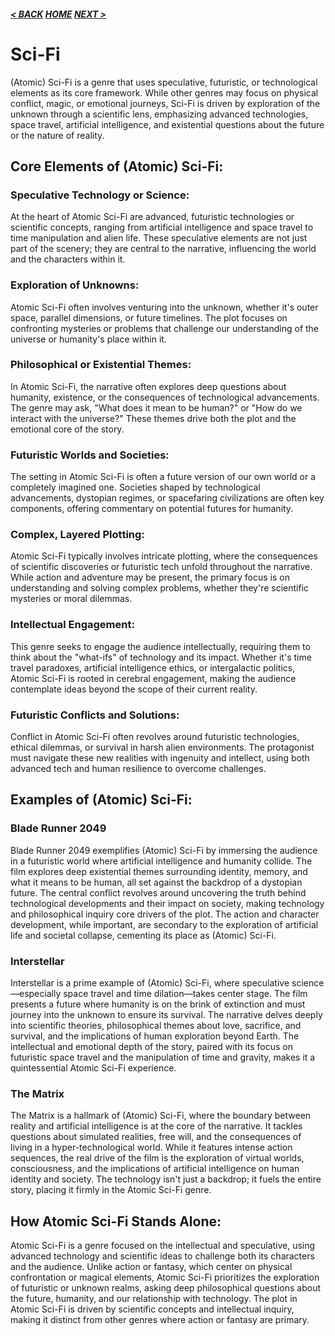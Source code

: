 ##### [< BACK](horror.md) [HOME](index.md) [NEXT >](action.md)

# Sci-Fi

(Atomic) Sci-Fi is a genre that uses speculative, futuristic, or technological elements as its core framework. While other genres may focus on physical conflict, magic, or emotional journeys, Sci-Fi is driven by exploration of the unknown through a scientific lens, emphasizing advanced technologies, space travel, artificial intelligence, and existential questions about the future or the nature of reality.

## Core Elements of (Atomic) Sci-Fi:

### Speculative Technology or Science:

At the heart of Atomic Sci-Fi are advanced, futuristic technologies or scientific concepts, ranging from artificial intelligence and space travel to time manipulation and alien life. These speculative elements are not just part of the scenery; they are central to the narrative, influencing the world and the characters within it.

### Exploration of Unknowns:

Atomic Sci-Fi often involves venturing into the unknown, whether it's outer space, parallel dimensions, or future timelines. The plot focuses on confronting mysteries or problems that challenge our understanding of the universe or humanity's place within it.

### Philosophical or Existential Themes:

In Atomic Sci-Fi, the narrative often explores deep questions about humanity, existence, or the consequences of technological advancements. The genre may ask, "What does it mean to be human?" or "How do we interact with the universe?" These themes drive both the plot and the emotional core of the story.

### Futuristic Worlds and Societies:

The setting in Atomic Sci-Fi is often a future version of our own world or a completely imagined one. Societies shaped by technological advancements, dystopian regimes, or spacefaring civilizations are often key components, offering commentary on potential futures for humanity.

### Complex, Layered Plotting:

Atomic Sci-Fi typically involves intricate plotting, where the consequences of scientific discoveries or futuristic tech unfold throughout the narrative. While action and adventure may be present, the primary focus is on understanding and solving complex problems, whether they're scientific mysteries or moral dilemmas.

### Intellectual Engagement:

This genre seeks to engage the audience intellectually, requiring them to think about the "what-ifs" of technology and its impact. Whether it's time travel paradoxes, artificial intelligence ethics, or intergalactic politics, Atomic Sci-Fi is rooted in cerebral engagement, making the audience contemplate ideas beyond the scope of their current reality.

### Futuristic Conflicts and Solutions:

Conflict in Atomic Sci-Fi often revolves around futuristic technologies, ethical dilemmas, or survival in harsh alien environments. The protagonist must navigate these new realities with ingenuity and intellect, using both advanced tech and human resilience to overcome challenges.

## Examples of (Atomic) Sci-Fi:

### Blade Runner 2049

Blade Runner 2049 exemplifies (Atomic) Sci-Fi by immersing the audience in a futuristic world where artificial intelligence and humanity collide. The film explores deep existential themes surrounding identity, memory, and what it means to be human, all set against the backdrop of a dystopian future. The central conflict revolves around uncovering the truth behind technological developments and their impact on society, making technology and philosophical inquiry core drivers of the plot. The action and character development, while important, are secondary to the exploration of artificial life and societal collapse, cementing its place as (Atomic) Sci-Fi.

### Interstellar

Interstellar is a prime example of (Atomic) Sci-Fi, where speculative science—especially space travel and time dilation—takes center stage. The film presents a future where humanity is on the brink of extinction and must journey into the unknown to ensure its survival. The narrative delves deeply into scientific theories, philosophical themes about love, sacrifice, and survival, and the implications of human exploration beyond Earth. The intellectual and emotional depth of the story, paired with its focus on futuristic space travel and the manipulation of time and gravity, makes it a quintessential Atomic Sci-Fi experience.

### The Matrix

The Matrix is a hallmark of (Atomic) Sci-Fi, where the boundary between reality and artificial intelligence is at the core of the narrative. It tackles questions about simulated realities, free will, and the consequences of living in a hyper-technological world. While it features intense action sequences, the real drive of the film is the exploration of virtual worlds, consciousness, and the implications of artificial intelligence on human identity and society. The technology isn't just a backdrop; it fuels the entire story, placing it firmly in the Atomic Sci-Fi genre.

## How Atomic Sci-Fi Stands Alone:

Atomic Sci-Fi is a genre focused on the intellectual and speculative, using advanced technology and scientific ideas to challenge both its characters and the audience. Unlike action or fantasy, which center on physical confrontation or magical elements, Atomic Sci-Fi prioritizes the exploration of futuristic or unknown realms, asking deep philosophical questions about the future, humanity, and our relationship with technology. The plot in Atomic Sci-Fi is driven by scientific concepts and intellectual inquiry, making it distinct from other genres where action or fantasy are primary.
